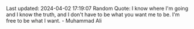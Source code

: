 Last updated: 2024-04-02 17:19:07
Random Quote: I know where I'm going and I know the truth, and I don't have to be what you want me to be. I'm free to be what I want. - Muhammad Ali